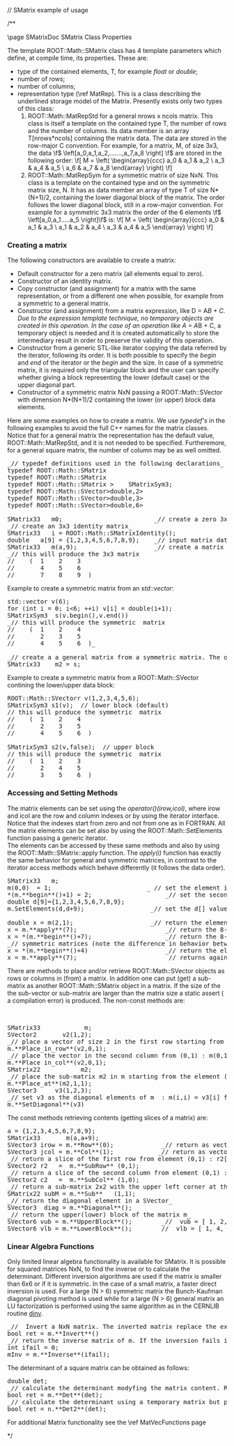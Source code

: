 // SMatrix example of usage

/**

\page SMatrixDoc SMatrix Class Properties

The template ROOT::Math::SMatrix class has 4 template parameters which define, at compile time, its properties. These are:

*   type of the contained elements, T, for example _float_ or _double_;
*   number of rows;
*   number of columns;
*   representation type (\ref MatRep). This is a class describing the underlined storage model of the Matrix. Presently exists only two types of this class:
    1.  ROOT::Math::MatRepStd for a general nrows x ncols matrix. This class is itself a template on the contained type T, the number of rows and the number of columns. Its data member is an array T[nrows*ncols] containing the matrix data. The data are stored in the row-major C convention. For example, for a matrix, M, of size 3x3, the data \f$ \left[a_0,a_1,a_2,.......,a_7,a_8 \right] \f$ are stored in the following order: \f[ M = \left( \begin{array}{ccc} a_0 & a_1 & a_2 \\ a_3 & a_4 & a_5 \\ a_6 & a_7 & a_8 \end{array} \right) \f]
    2.  ROOT::Math::MatRepSym for a symmetric matrix of size NxN. This class is a template on the contained type and on the symmetric matrix size, N. It has as data member an array of type T of size N*(N+1)/2, containing the lower diagonal block of the matrix. The order follows the lower diagonal block, still in a row-major convention. For example for a symmetric 3x3 matrix the order of the 6 elements \f$ \left[a_0,a_1.....a_5 \right]\f$ is: \f[ M = \left( \begin{array}{ccc} a_0 & a_1 & a_3 \\ a_1 & a_2 & a_4 \\ a_3 & a_4 & a_5 \end{array} \right) \f]

### Creating a matrix

The following constructors are available to create a matrix:

*   Default constructor for a zero matrix (all elements equal to zero).
*   Constructor of an identity matrix.
*   Copy constructor (and assignment) for a matrix with the same representation, or from a different one when possible, for example from a symmetric to a general matrix.
*   Constructor (and assignment) from a matrix expression, like D = A*B + C. Due to the expression template technique, no temporary objects are created in this operation. In the case of an operation like A = A*B + C, a temporary object is needed and it is created automatically to store the intermediary result in order to preserve the validity of this operation.
*   Constructor from a generic STL-like iterator copying the data referred by the iterator, following its order. It is both possible to specify the _begin_ and _end_ of the iterator or the _begin_ and the size. In case of a symmetric matrix, it is required only the triangular block and the user can specify whether giving a block representing the lower (default case) or the upper diagonal part.
*   Constructor of a symmetric matrix NxN passing a ROOT::Math::SVector with dimension N*(N+1)/2 containing the lower (or upper) block data elements.

Here are some examples on how to create a matrix. We use _typedef's_ in the following examples to avoid the full C++ names for the matrix classes. Notice that for a general matrix the representation has the default value, ROOT::Math::MatRepStd, and it is not needed to be specified. Furtheremore, for a general square matrix, the number of column may be as well omitted.

<pre>_// typedef definitions used in the following declarations_ 
typedef ROOT::Math::SMatrix<double,3>                                       SMatrix33;      
typedef ROOT::Math::SMatrix<double,2>                                       SMatrix22;
typedef ROOT::Math::SMatrix<double,3,3,ROOT::Math::MatRepSym<double,3> >    SMatrixSym3;
typedef ROOT::Math::SVector>double,2>                                       SVector2; 
typedef ROOT::Math::SVector>double,3>                                       SVector3;
typedef ROOT::Math::SVector>double,6>                                       SVector6; 

SMatrix33   m0;                         _// create a zero 3x3 matrix_
_// create an 3x3 identity matrix_ 
SMatrix33   i = ROOT::Math::SMatrixIdentity();      
double   a[9] = {1,2,3,4,5,6,7,8,9};    _// input matrix data_
SMatrix33   m(a,9);                     _// create a matrix using the a[] data_
_// this will produce the 3x3 matrix
//    (  1    2    3 
//       4    5    6
//       7    8    9  )_
</pre>

Example to create a symmetric matrix from an _std::vector_:

<pre>std::vector<double> v(6);         
for (int i = 0; i<6; ++i) v[i] = double(i+1);
SMatrixSym3  s(v.begin(),v.end())                   
_// this will produce the symmetric  matrix
//    (  1    2    4 
//       2    3    5
//       4    5    6  )_

_// create a a general matrix from a symmetric matrix. The opposite will not compile_
SMatrix33    m2 = s;                   
</pre>

Example to create a symmetric matrix from a ROOT::Math::SVector contining the lower/upper data block:

<pre>ROOT::Math::SVectorr<double, 6> v(1,2,3,4,5,6);
SMatrixSym3 s1(v);  // lower block (default)
// this will produce the symmetric  matrix
//    (  1    2    4 
//       2    3    5
//       4    5    6  )

SMatrixSym3 s2(v,false);  // upper block 
// this will produce the symmetric  matrix
//    (  1    2    3
//       2    4    5
//       3    5    6  )
</pre>

### Accessing and Setting Methods

The matrix elements can be set using the _operator()(irow,icol)_, where irow and icol are the row and column indexes or by using the iterator interface. Notice that the indexes start from zero and not from one as in FORTRAN. All the matrix elements can be set also by using the ROOT::Math::SetElements function passing a generic iterator.   
The elements can be accessed by these same methods and also by using the ROOT::Math::SMatrix::apply function. The _apply(i)_ function has exactly the same behavior for general and symmetric matrices, in contrast to the iterator access methods which behave differently (it follows the data order).

<pre>SMatrix33   m; 
m(0,0)  = 1;                          _ // set the element in first row and first column_     
*(m.**begin**()+1) = 2;                    _// set the second element (0,1)_
double d[9]={1,2,3,4,5,6,7,8,9};
m.SetElements(d,d+9);                  _// set the d[] values in m_

double x = m(2,1);                     _// return the element in third row and first column_
x = m.**apply**(7);                        _// return the 8-th element (row=2,col=1)_ 
x = *(m.**begin**()+7);                    _// return the 8-th element (row=2,col=1)_
_// symmetric matrices (note the difference in behavior between apply and the iterators)_
x = *(m.**begin**()+4)                     _// return the element (row=2,col=1)._ 
x = m.**apply**(7);                        _// returns again the (row=2,col=1) element_                                        
</pre>

There are methods to place and/or retrieve ROOT::Math::SVector objects as rows or columns in (from) a matrix. In addition one can put (get) a sub-matrix as another ROOT::Math::SMatrix object in a matrix. If the size of the the sub-vector or sub-matrix are larger than the matrix size a static assert ( a compilation error) is produced. The non-const methods are:

<pre> 

SMatrix33            m;
SVector2       v2(1,2);
_// place a vector of size 2 in the first row starting from element (0,1) : m(0,1) = v2[0]_
m.**Place_in_row**(v2,0,1); 
_// place the vector in the second column from (0,1) : m(0,1) = v2[0]   _             
m.**Place in_col**(v2,0,1);                
SMatrix22           m2;
_// place the sub-matrix m2 in m starting from the element (1,1) : m(1,1) = m2(0,0)  _ 
m.**Place_at**(m2,1,1);                    
SVector3     v3(1,2,3);
_// set v3 as the diagonal elements of m  : m(i,i) = v3[i] for i=0,1,2_
m.**SetDiagonal**(v3)                    </pre>

The const methods retrieving contents (getting slices of a matrix) are:

<pre>a = {1,2,3,4,5,6,7,8,9}; 
SMatrix33       m(a,a+9); 
SVector3 irow = m.**Row**(0);             _// return as vector the first matrix row_ 
SVector3 jcol = m.**Col**(1);            _// return as vector the second matrix column_ 
_// return a slice of the first row from element (0,1) : r2[0] = m(0,1); r2[1] = m(0,2)_
SVector2 r2   =  m.**SubRow**<SVector2> (0,1);    
_// return a slice of the second column from element (0,1) : c2[0] = m(0,1); c2[1] = m(1,1);_
SVector2 c2   =  m.**SubCol**<SVector2> (1,0);   
_// return a sub-matrix 2x2 with the upper left corner at the values (1,1)_
SMatrix22 subM = m.**Sub**<SMatrix22>   (1,1); 
_// return the diagonal element in a SVector_
SVector3  diag = m.**Diagonal**(); 
_// return the upper(lower) block of the matrix m_
SVector6 vub = m.**UpperBlock**();        _//  vub = [ 1, 2, 3, 5, 6, 9 ]_
SVector6 vlb = m.**LowerBlock**();       _//  vlb = [ 1, 4, 5, 7, 8, 9 ]_ 
</pre>

### Linear Algebra Functions

Only limited linear algebra functionality is available for SMatrix. It is possible for squared matrices NxN, to find the inverse or to calculate the determinant. Different inversion algorithms are used if the matrix is smaller than 6x6 or if it is symmetric. In the case of a small matrix, a faster direct inversion is used. For a large (N > 6) symmetric matrix the Bunch-Kaufman diagonal pivoting method is used while for a large (N > 6) general matrix an LU factorization is performed using the same algorithm as in the CERNLIB routine [dinv](http://wwwasdoc.web.cern.ch/wwwasdoc/shortwrupsdir/f010/top.html).

<pre>_//  Invert a NxN matrix. The inverted matrix replace the existing one and returns if the result is successful_
bool ret = m.**Invert**()  
_// return the inverse matrix of m. If the inversion fails ifail is different than zero_     
int ifail = 0;
mInv = m.**Inverse**(ifail);  
</pre>

The determinant of a square matrix can be obtained as follows:

<pre>double det; 
_// calculate the determinant modyfing the matrix content. Returns if the calculation was successful_
bool ret = m.**Det**(det);    
_// calculate the determinant using a temporary matrix but preserving the matrix content_ 
bool ret = n.**Det2**(det);
</pre>

For additional Matrix functionality see the \ref MatVecFunctions page

*/
